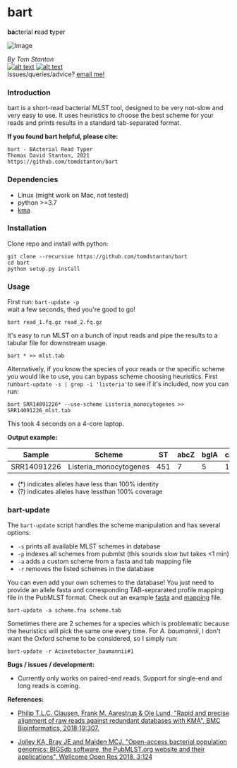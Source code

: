 # bart
**ba**cterial **r**ead **t**yper

![Image](https://github.com/tomdstanton/bart/blob/master/Bart_Simpson_200px.png)

_By Tom Stanton_ \
[![alt text][1.1]][1] [![alt text][6.1]][6] \
Issues/queries/advice?
[email me!](mailto:s1895738@ed.ac.uk?subject=[bart])

[1]: http://twitter.com/tomstantonmicro
[1.1]: http://i.imgur.com/tXSoThF.png (twitter icon with padding)
[6]: http://www.github.com/tomdstanton
[6.1]: http://i.imgur.com/0o48UoR.png (github icon with padding)

### Introduction
bart is a short-read bacterial MLST tool,
designed to be very not-slow and very easy to use.
It uses heuristics to choose the best scheme for
your reads and prints results in a standard tab-separated format.

**If you found bart helpful, please cite:**
```
bart - BActerial Read Typer
Thomas David Stanton, 2021
https://github.com/tomdstanton/bart
```
### Dependencies
* Linux (might work on Mac, not tested)
* python >=3.7
* [kma](https://anaconda.org/bioconda/kma)
### Installation
Clone repo and install with python:
```
git clone --recursive https://github.com/tomdstanton/bart
cd bart
python setup.py install
```
### Usage
First run: ```bart-update -p```\
wait a few seconds, thed you're good to go!
```
bart read_1.fq.gz read_2.fq.gz
```
It's easy to run MLST on a bunch of 
input reads and pipe the results to 
a tabular file for downstream usage.
```
bart * >> mlst.tab
```
Alternatively, if you know the species of your reads
or the specific scheme you would like to use, you can bypass
scheme choosing heuristics.
First run```bart-update -s | grep -i 'listeria'```to see if it's included, now
you can run:
```
bart SRR14091226* --use-scheme Listeria_monocytogenes >> SRR14091226_mlst.tab
```
This took 4 seconds on a 4-core laptop.

**Output example:**

| Sample      | Scheme                 | ST  | abcZ | bglA | cat | dapE | dat | ldh | lhkA | CC   | Lineage | 
|-------------|------------------------|-----|------|------|-----|------|-----|-----|------|------|---------| 
| SRR14091226 | Listeria_monocytogenes | 451 | 7    | 5    | 10  | 21   | 1   | 4   | 1    | CC11 | II      |

* (*) indicates alleles have less than 100% identity
* (?) indicates alleles have lessthan 100% coverage

### bart-update
The ```bart-update``` script handles the scheme manipulation and has several options:
* ```-s``` prints all available MLST schemes in database
* ```-p``` indexes all schemes from pubmlst (this sounds slow but takes <1 min)
* ```-a``` adds a custom scheme from a fasta and tab mapping file
* ```-r``` removes the listed schemes in the database

You can even add your own schemes to the database! You just need to
provide an allele fasta and corresponding TAB-seprarated profile mapping
file in the PubMLST format. Check out an example 
[fasta](https://rest.pubmlst.org/db/pubmlst_mflocculare_seqdef/loci/adk/alleles_fasta) 
and 
[mapping](https://rest.pubmlst.org/db/pubmlst_mflocculare_seqdef/schemes/1/profiles_csv)
file.
```
bart-update -a scheme.fna scheme.tab
```
Sometimes there are 2 schemes for a species which is problematic because
the heuristics will pick the same one every time. For _A. baumannii_,
I don't want the Oxford  scheme to be considered, so I simply run:
```
bart-update -r Acinetobacter_baumannii#1
```

**Bugs / issues / development:**
* Currently only works on paired-end reads. Support for
single-end and long reads is coming.

**References:**
* [Philip T.L.C. Clausen, Frank M. Aarestrup & Ole Lund, "Rapid and precise alignment 
  of raw reads against redundant databases with KMA", BMC Bioinformatics, 2018;19:307.
  ](https://bmcbioinformatics.biomedcentral.com/articles/10.1186/s12859-018-2336-6)
  
* [Jolley KA, Bray JE and Maiden MCJ. "Open-access bacterial population genomics: 
  BIGSdb software, the PubMLST.org website and their applications", 
  Wellcome Open Res 2018, 3:124
  ](https://doi.org/10.12688/wellcomeopenres.14826.1)